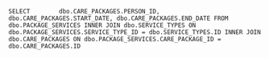 ``SELECT        dbo.CARE_PACKAGES.PERSON_ID, dbo.CARE_PACKAGES.START_DATE, dbo.CARE_PACKAGES.END_DATE
FROM            dbo.PACKAGE_SERVICES INNER JOIN
                         dbo.SERVICE_TYPES ON dbo.PACKAGE_SERVICES.SERVICE_TYPE_ID = dbo.SERVICE_TYPES.ID INNER JOIN
                         dbo.CARE_PACKAGES ON dbo.PACKAGE_SERVICES.CARE_PACKAGE_ID = dbo.CARE_PACKAGES.ID``
